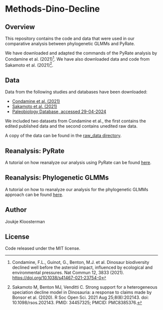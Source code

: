 # Methods-Dino-Decline

## Overview
This repository contains the code and data that were used in our comparative analysis between phylogenetic GLMMs and PyRate.

We have downloaded and adapted the commands of the PyRate analysis by Condamine et al. (2021)[^1]. We have also downloaded data and code from Sakamoto et al. (2021)[^2].

## Data
Data from the following studies and databases have been downloaded:

- [Condamine et al. (2021)](https://figshare.com/articles/dataset/Dinosaur_biodiversity_declined_well_before_the_asteroid_impact_influenced_by_ecological_and_environmental_pressures/14169575/1)
- [Sakamoto et al. (2021)](https://osf.io/uct2p/)
- [Paleobiology Database, accessed 29-04-2024](https://paleobiodb.org/classic/displayDownloadGenerator)

We included two datasets from Condamine et al., the first contains the edited published data and the second contains unedited raw data.

A copy of the data can be found in the [raw_data directory](raw_data).

[^1]: Condamine, F.L., Guinot, G., Benton, M.J. et al. Dinosaur biodiversity declined well before the asteroid impact, influenced by ecological and environmental pressures. Nat Commun 12, 3833 (2021). https://doi.org/10.1038/s41467-021-23754-0

[^2]: Sakamoto M, Benton MJ, Venditti C. Strong support for a heterogeneous speciation decline model in Dinosauria: a response to claims made by Bonsor et al. (2020). R Soc Open Sci. 2021 Aug 25;8(8):202143. doi: 10.1098/rsos.202143. PMID: 34457325; PMCID: PMC8385376. 

## Reanalysis: PyRate
A tutorial on how reanalyze our analysis using PyRate can be found [here](condamine_method_pyrate/README.md).

## Reanalysis: Phylogenetic GLMMs
A tutorial on how to reanalyze our analysis for the phylogenetic GLMMs approach can be found [here](sakamoto_method_phylogenetic/README.md).

## Author
Joukje Kloosterman

## License
Code released under the MIT license. 
